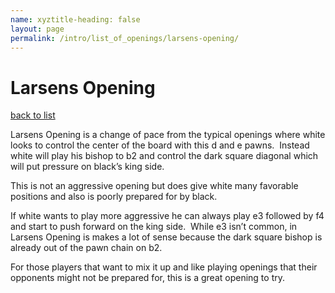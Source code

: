 ```yaml
---
name: xyztitle-heading: false
layout: page
permalink: /intro/list_of_openings/larsens-opening/
---
```


# Larsens Opening

[back to list](../../list_of_openings)



Larsens Opening is a change of pace from the typical openings where white looks to control the center of the board with this d and e pawns.  Instead white will play his bishop to b2 and control the dark square diagonal which will put pressure on black’s king side.

This is not an aggressive opening but does give white many favorable positions and also is poorly prepared for by black.

If white wants to play more aggressive he can always play e3 followed by f4 and start to push forward on the king side.  While e3 isn’t common, in Larsens Opening is makes a lot of sense because the dark square bishop is already out of the pawn chain on b2.

For those players that want to mix it up and like playing openings that their opponents might not be prepared for, this is a great opening to try.




